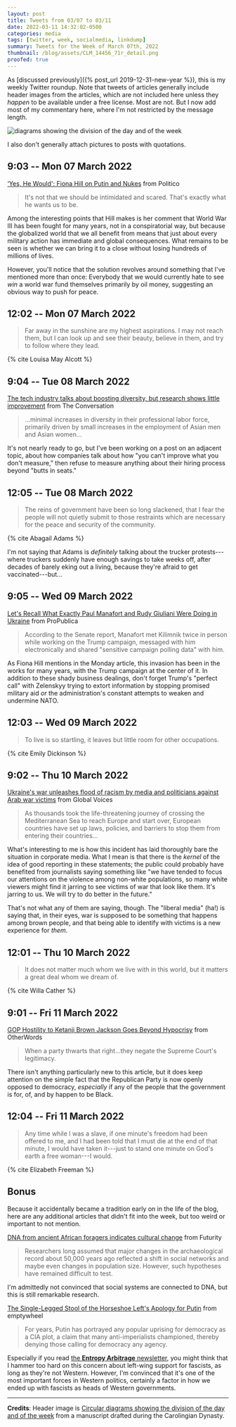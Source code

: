 ```yaml
---
layout: post
title: Tweets from 03/07 to 03/11
date: 2022-03-11 14:32:02-0500
categories: media
tags: [twitter, week, socialmedia, linkdump]
summary: Tweets for the Week of March 07th, 2022
thumbnail: /blog/assets/CLM_14456_71r_detail.png
proofed: true
---
```


As [discussed previously]({% post_url 2019-12-31-new-year %}), this is my weekly Twitter roundup.  Note that tweets of articles generally include header images from the articles, which are not included here unless they *happen* to be available under a free license.  Most are not.  But I now add most of my commentary here, where I'm not restricted by the message length.

![diagrams showing the division of the day and of the week](/blog/assets/CLM_14456_71r_detail.png "diagrams showing the division of the day and of the week")

I also don't generally attach pictures to posts with quotations.

## 9:03 -- Mon 07 March 2022

[<i class="fab fa-twitter-square"></i>](https://jcolag.github.io/twitter/1500834402368208907) [‘Yes, He Would': Fiona Hill on Putin and Nukes](https://www.politico.com/news/magazine/2022/02/28/world-war-iii-already-there-00012340) from Politico

 > It's not that we should be intimidated and scared. That's exactly what he wants us to be.

Among the interesting points that Hill makes is her comment that World War III has been fought for many years, not in a conspiratorial way, but because the globalized world that we all benefit from means that just about every military action has immediate and global consequences.  What remains to be seen is whether we can bring it to a close without losing hundreds of millions of lives.

However, you'll notice that the solution revolves around something that I've mentioned more than once:  Everybody that we would currently hate to see *win* a world war fund themselves primarily by oil money, suggesting an obvious way to push for peace.

## 12:02 -- Mon 07 March 2022

[<i class="fab fa-twitter-square"></i>](https://jcolag.github.io/twitter/1500879449306255361)

 > Far away in the sunshine are my highest aspirations. I may not reach them, but I can look up and see their beauty, believe in them, and try to follow where they lead.

{% cite Louisa May Alcott %}

## 9:04 -- Tue 08 March 2022

[<i class="fab fa-twitter-square"></i>](https://jcolag.github.io/twitter/1501197042017837061) [The tech industry talks about boosting diversity, but research shows little improvement](https://theconversation.com/the-tech-industry-talks-about-boosting-diversity-but-research-shows-little-improvement-177011) from The Conversation

 > ...minimal increases in diversity in their professional labor force, primarily driven by small increases in the employment of Asian men and Asian women...

It's not nearly ready to go, but I've been working on a post on an adjacent topic, about how companies talk about how "you can't improve what you don't measure," then refuse to measure anything about their hiring process beyond "butts in seats."

## 12:05 -- Tue 08 March 2022

[<i class="fab fa-twitter-square"></i>](https://jcolag.github.io/twitter/1501242591995592704)

 > The reins of government have been so long slackened, that I fear the people will not quietly submit to those restraints which are necessary for the peace and security of the community.

{% cite Abagail Adams %}

I'm not saying that Adams is *definitely* talking about the trucker protests---where truckers suddenly have enough savings to take weeks off, after decades of barely eking out a living, because they're afraid to get vaccinated---but...

## 9:05 -- Wed 09 March 2022

[<i class="fab fa-twitter-square"></i>](https://jcolag.github.io/twitter/1501559681642233859) [Let's Recall What Exactly Paul Manafort and Rudy Giuliani Were Doing in Ukraine](https://www.propublica.org/article/lets-recall-what-exactly-paul-manafort-and-rudy-giuliani-were-doing-in-ukraine#1270987) from ProPublica

 > According to the Senate report, Manafort met Kilimnik twice in person while working on the Trump campaign, messaged with him electronically and shared "sensitive campaign polling data" with him.

As Fiona Hill mentions in the Monday article, this invasion has been in the works for many years, with the Trump campaign at the center of it.  In addition to these shady business dealings, don't forget Trump's "perfect call" with Zelenskyy trying to extort information by stopping promised military aid *or* the administration's constant attempts to weaken and undermine NATO.

## 12:03 -- Wed 09 March 2022

[<i class="fab fa-twitter-square"></i>](https://jcolag.github.io/twitter/1501604476645380097)

 > To live is so startling, it leaves but little room for other occupations. 

{% cite Emily Dickinson %}

## 9:02 -- Thu 10 March 2022

[<i class="fab fa-twitter-square"></i>](https://jcolag.github.io/twitter/1501921314457620484) [Ukraine's war unleashes flood of racism by media and politicians against Arab war victims](https://globalvoices.org/2022/03/02/ukraines-war-unleashes-flood-of-racism-by-media-and-politicians-against-arab-war-victims/) from Global Voices

 > As thousands took the life-threatening journey of crossing the Mediterranean Sea to reach Europe and start over, European countries have set up laws, policies, and barriers to stop them from entering their countries...

What's interesting to me is how this incident has laid thoroughly bare the situation in corporate media.  What I mean is that there is the *kernel* of the idea of good reporting in these statements; the public could probably have benefited from journalists saying something like "we have tended to focus our attentions on the violence among non-white populations, so many white viewers might find it jarring to see victims of war that look like them.  It's jarring to us.  We will try to do better in the future."

That's not what any of them are saying, though.  The "liberal media" (ha!) is saying that, in their eyes, war is supposed to be something that happens among brown people, and that being able to identify with victims is a new experience for *them*.

## 12:01 -- Thu 10 March 2022

[<i class="fab fa-twitter-square"></i>](https://jcolag.github.io/twitter/1501966361207066652)

 > It does not matter much whom we live with in this world, but it matters a great deal whom we dream of.

{% cite Willa Cather %}

## 9:01 -- Fri 11 March 2022

[<i class="fab fa-twitter-square"></i>](https://jcolag.github.io/twitter/1502261084446670860) [GOP Hostility to Ketanji Brown Jackson Goes Beyond Hypocrisy](https://otherwords.org/gop-hostility-to-ketanji-brown-jackson-goes-beyond-hypocrisy/) from OtherWords

 > When a party thwarts that right...they negate the Supreme Court's legitimacy.

There isn't anything particularly new to this article, but it does keep attention on the simple fact that the Republican Party is now openly opposed to democracy, *especially* if any of the people that the government is for, of, and by happen to be Black.

## 12:04 -- Fri 11 March 2022

[<i class="fab fa-twitter-square"></i>](https://jcolag.github.io/twitter/1502329504391335939)

 > Any time while I was a slave, if one minute's freedom had been offered to me, and I had been told that I must die at the end of that minute, I would have taken it---just to stand one minute on God's earth a free woman---I would.

{% cite Elizabeth Freeman %}

## Bonus

Because it accidentally became a tradition early on in the life of the blog, here are any additional articles that didn't fit into the week, but too weird or important to not mention.

<i class="fas fa-square"></i> [DNA from ancient African foragers indicates cultural change](https://www.futurity.org/ancient-african-dna-foragers-2703312-2/) from Futurity

 > Researchers long assumed that major changes in the archaeological record about 50,000 years ago reflected a shift in social networks and maybe even changes in population size. However, such hypotheses have remained difficult to test.

I'm admittedly not convinced that social systems are connected to DNA, but this is still remarkable research.

<i class="fas fa-square"></i> [The Single-Legged Stool of the Horseshoe Left's Apology for Putin](https://www.emptywheel.net/2022/03/02/the-single-legged-stool-of-the-horseshoe-lefts-apology-for-putin/) from emptywheel

 > For years, Putin has portrayed any popular uprising for democracy as a CIA plot, a claim that many anti-imperialists championed, thereby denying those calling for democracy any agency.

Especially if you read [the **Entropy Arbitrage** newsletter](https://entropy-arbitrage.mailchimpsites.com/), you might think that I hammer too hard on this concern about left-wing support for fascists, as long as they're not Western.  However, I'm convinced that it's one of the most important forces in Western politics, certainly a factor in how we ended up with fascists as heads of Western governments.

* * *

**Credits**:  Header image is [Circular diagrams showing the division of the day and of the week](https://commons.wikimedia.org/wiki/File:CLM_14456_71r_detail.jpg) from a manuscript drafted during the Carolingian Dynasty.
